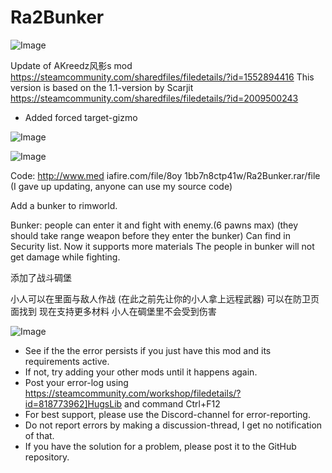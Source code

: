 # Ra2Bunker

![Image](https://i.imgur.com/buuPQel.png)

Update of AKreedz风影s mod
https://steamcommunity.com/sharedfiles/filedetails/?id=1552894416
This version is based on the 1.1-version by Scarjit
https://steamcommunity.com/sharedfiles/filedetails/?id=2009500243

- Added forced target-gizmo

![Image](https://i.imgur.com/pufA0kM.png)

	
![Image](https://i.imgur.com/Z4GOv8H.png)


Code:
http://www.med
iafire.com/file/8oy
1bb7n8ctp41w/Ra2Bunker.rar/file
(I gave up updating, anyone can use my source code)


Add a bunker to rimworld.


Bunker:  people can enter it and fight with enemy.(6 pawns max)
(they should take range weapon before they enter the bunker)
Can find in Security list.
Now it supports more materials
The people in bunker will not get damage while fighting.


添加了战斗碉堡

小人可以在里面与敌人作战
(在此之前先让你的小人拿上远程武器)
可以在防卫页面找到
现在支持更多材料
小人在碉堡里不会受到伤害


![Image](https://i.imgur.com/PwoNOj4.png)



-  See if the the error persists if you just have this mod and its requirements active.
-  If not, try adding your other mods until it happens again.
-  Post your error-log using https://steamcommunity.com/workshop/filedetails/?id=818773962]HugsLib and command Ctrl+F12
-  For best support, please use the Discord-channel for error-reporting.
-  Do not report errors by making a discussion-thread, I get no notification of that.
-  If you have the solution for a problem, please post it to the GitHub repository.





